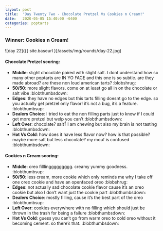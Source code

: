 ```yaml
---
layout: post
title:  "Day Twenty Two - Chocolate Pretzel Vs Cookies n Cream!"
date:   2020-05-05 15:40:00 -0400
categories: poptarts
---
```


### Winner: Cookies n Cream!

![day 22]({{ site.baseurl }}/assets/img/rounds/day-22.jpg)

#### Chocolate Pretzel scoring:
 * **Middle**: slight chocolate paired with slight salt. I dont understand how so many other poptarts are IN YO FACE and this one is so subtle. are they made abroad? are these non loud american tarts? :blobshrug:
 * **50/50**: more slight flavors. come on at least go all in on the chocolate or salt vibe :blobthumbsdown:
 * **Edges**: they have no edges but this tarts filling doesnt go to the edge. so you actually get pretzel only flavor! it’s not a bug, it’s a feature. :blobthumbsup:
 * **Dealers Choice**: I tried to eat the non filling parts just to know if I could get more pretzel but welp you can’t :blobthumbsdown:
 * **Left Over**: chocolate? salt? I am chewing but also my brain is not tasting :blobthumbsdown:
 * **Hot Vs Cold**: how does it have less flavor now? how is that possible? maybe more salt but less chocolate? my mouf is confused :blobthumbsdown:

#### Cookies n Cream scoring:
 * **Middle**: oreo filllinggggggggg. creamy yummy goodness. :blobthumbsup:
 * **50/50**: less cream, more cookie which only reminds me why I take off one oreo cookie and have an openfaced oreo :blobshrug:
 * **Edges**: not actually sad chocolate cookie flavor cause it’s an oreo cookie but also I don’t want just the cookie part :blobthumbsdown:
 * **Dealers Choice**: mostly filling, cause it’s the best part of the oreo :blobthumbsup:
 * **Left Over**: cookies everywhere with no filling which should just be thrown in the trash for being a failure :blobthumbsdown:
 * **Hot Vs Cold**: guess you can’t go from warm oreo to cold oreo without it becoming cement. so there’s that.  :blobthumbsdown:
